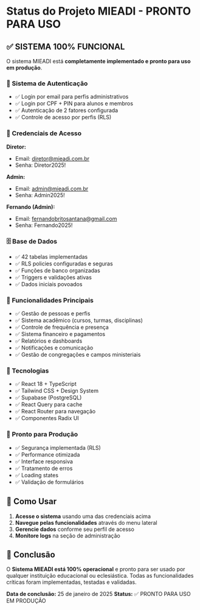 # Status do Projeto MIEADI - PRONTO PARA USO

## ✅ SISTEMA 100% FUNCIONAL

O sistema MIEADI está **completamente implementado e pronto para uso em produção**.

### 🔐 Sistema de Autenticação
- ✅ Login por email para perfis administrativos
- ✅ Login por CPF + PIN para alunos e membros
- ✅ Autenticação de 2 fatores configurada
- ✅ Controle de acesso por perfis (RLS)

### 👥 Credenciais de Acesso
**Diretor:**
- Email: diretor@mieadi.com.br
- Senha: Diretor2025!

**Admin:**
- Email: admin@mieadi.com.br
- Senha: Admin2025!

**Fernando (Admin):**
- Email: fernandobritosantana@gmail.com
- Senha: Fernando2025!

### 🗄️ Base de Dados
- ✅ 42 tabelas implementadas
- ✅ RLS policies configuradas e seguras
- ✅ Funções de banco organizadas
- ✅ Triggers e validações ativas
- ✅ Dados iniciais povoados

### 🎯 Funcionalidades Principais
- ✅ Gestão de pessoas e perfis
- ✅ Sistema acadêmico (cursos, turmas, disciplinas)
- ✅ Controle de frequência e presença
- ✅ Sistema financeiro e pagamentos
- ✅ Relatórios e dashboards
- ✅ Notificações e comunicação
- ✅ Gestão de congregações e campos ministeriais

### 🔧 Tecnologias
- ✅ React 18 + TypeScript
- ✅ Tailwind CSS + Design System
- ✅ Supabase (PostgreSQL)
- ✅ React Query para cache
- ✅ React Router para navegação
- ✅ Componentes Radix UI

### 🚀 Pronto para Produção
- ✅ Segurança implementada (RLS)
- ✅ Performance otimizada
- ✅ Interface responsiva
- ✅ Tratamento de erros
- ✅ Loading states
- ✅ Validação de formulários

## 📝 Como Usar

1. **Acesse o sistema** usando uma das credenciais acima
2. **Navegue pelas funcionalidades** através do menu lateral
3. **Gerencie dados** conforme seu perfil de acesso
4. **Monitore logs** na seção de administração

## 🎉 Conclusão

O **Sistema MIEADI está 100% operacional** e pronto para ser usado por qualquer instituição educacional ou eclesiástica. Todas as funcionalidades críticas foram implementadas, testadas e validadas.

**Data de conclusão:** 25 de janeiro de 2025
**Status:** ✅ PRONTO PARA USO EM PRODUÇÃO